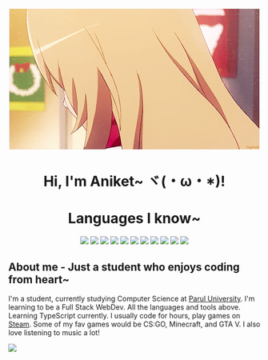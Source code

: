 <p align="center">
  <img src="hm.gif" alt="weeeeee" />
</p>

<h1 align="center">Hi, I'm Aniket~ ヾ(・ω・*)!</h1>

<h1 align="center">Languages I know~</h1>
<p align="center">
  <img
    src="https://img.shields.io/badge/Python-3776AB?style=for-the-badge&logo=python&logoColor=white"
  />
  <img
    src="https://img.shields.io/badge/JavaScript-323330?style=for-the-badge&logo=javascript&logoColor=F7DF1E"
  />
  <img
    src="https://img.shields.io/badge/HTML5-E34F26?style=for-the-badge&logo=html5&logoColor=white"
  />
  <img
    src="https://img.shields.io/badge/CSS3-1572B6?style=for-the-badge&logo=css3&logoColor=white"
  />
  <img
    src="https://img.shields.io/badge/MySQL-00000F?style=for-the-badge&logo=mysql&logoColor=white"
  />
  <img
    src="https://img.shields.io/badge/MongoDB-4EA94B?style=for-the-badge&logo=mongodb&logoColor=white"
  />
  <img
    src="https://img.shields.io/badge/Node.js-339933?style=for-the-badge&logo=nodedotjs&logoColor=white"
  />
  <img
    src="https://img.shields.io/badge/Jupyter-F37626.svg?&style=for-the-badge&logo=Jupyter&logoColor=white"
  />
  <img
    src="https://img.shields.io/badge/Git-F05032?style=for-the-badge&logo=git&logoColor=white"
  />
  <img
    src="https://img.shields.io/badge/Heroku-430098?style=for-the-badge&logo=heroku&logoColor=white"
  />
  <img
    src="https://img.shields.io/badge/replit-667881?style=for-the-badge&logo=replit&logoColor=white"
  />

  ## About me - Just a student who enjoys coding from heart~
  I'm a student, currently studying Computer Science at
  <a href="https://www.paruluniversity.ac.in/">Parul University</a>. I'm
  learning to be a Full Stack WebDev. All the languages and tools above. Learning TypeScript currently. I usually
  code for hours, play games on
  <a href="https://steamcommunity.com/id/mightykillrr/">Steam</a>. Some of my
  fav games would be CS:GO, Minecraft, and GTA V. I also love listening to music
  a lot!

  <img src="https://count.getloli.com/get/@mightykillrr?theme=moebooruGet" />
</p>

